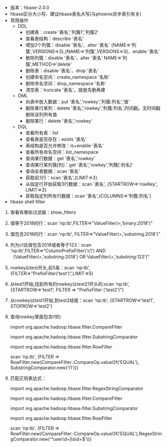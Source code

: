 - 版本：hbase-2.0.0
- hbase区分大小写、建议hbase表名大写(与phoenix异步索引有关)
- 常用操作
  - DDL
    - 创建表：create '表名','列簇1','列簇2'
    - 查看表结构：describe '表名'
    - 增加2个列簇：disable '表名'、alter '表名' {NAME=>'列簇',VERSIONS=>3},{NAME=>'列簇',VERSIONS=>3}、enable '表名'
    - 删除列簇：disable '表名'、alter '表名' NAME=>'列簇',METHOD=>'delete'
    - 删除表：disable '表名'、drop '表名'
    - 创建命名空间：create_namespace '名称'
    - 删除命名空间：drop_namespace '名称'
    - 清空表：truncate '表名'。就是先删再建
  - DML
    - 向表中放入数据：put '表名','rowkey','列簇:列名','值'
    - 删除某行某列：delete '表名','rowkey','列簇:列名',时间戳。无时间戳删除该列所有值
    - 删除某行：delete '表名','rowkey'
  - DQL
    - 查看所有表：list
    - 查看表是否存在：exists '表名'
    - 表结构是否允许修改：is+enable '表名'
    - 查看所有命名空间：list_namespace
    - 查询某行数据：get '表名','rowkey'
    - 查询某行某列簇[列]：get '表名','rowkey','列簇[:列名]'
    - 查询全表数据：scan '表名'
    - 获取前3行：scan '表名',{LIMIT=>3}
    - 从指定行开始获取3行数据：scan '表名', {STARTROW=>'rowKey', LIMIT=>3}   
    - 获取指定列所有行数据：scan '表名',{COLUMNS=>'列簇:列名'}  
- hbase shell filter

1. 查看有哪些过滤器：show_filters

2. 值等于2018的行：scan 'np:tb',FILTER=>"ValueFilter(=,'binary:2018')"

3. 值包含2018的行：scan 'np:tb', FILTER=>"ValueFilter(=,'substring:2018')"

4. 列为c1且值包含2018或者等于123：scan 'np:tb',FILTER=>"ColumnPrefixFilter('c1') AND （ValueFilter(=,'substring:2018') OR ValueFilter(=,'substring:123')"

5. rowkey以test开头,前5条：scan 'np:tb', {FILTER=>"PrefixFilter('test')",LIMIT=>5}

6. 从test1开始,找到所有的rowkey以test21开头的:scan 'np:tb', {STARTROW=>'test1', FILTER => "PrefixFilter ('test2')"}

7. 从rowkey以test1开始,到test2结尾：scan 'np:tb', {STARTROW=>'test1', STOPROW=>'test2'}

8. 查询rowkey里面包含t1的:

     import org.apache.hadoop.hbase.filter.CompareFilter

     import org.apache.hadoop.hbase.filter.SubstringComparator

     import org.apache.hadoop.hbase.filter.RowFilter	

     scan 'np:tb', {FILTER => RowFilter.new(CompareFilter::CompareOp.valueOf('EQUAL'), SubstringComparator.new('t1'))}

9. 匹配正则表达式：

     import org.apache.hadoop.hbase.filter.RegexStringComparator

     import org.apache.hadoop.hbase.filter.CompareFilter

     import org.apache.hadoop.hbase.filter.SubstringComparator

     import org.apache.hadoop.hbase.filter.RowFilter	

     scan 'np:tb', {FILTER => RowFilter.new(CompareFilter::CompareOp.valueOf('EQUAL'),RegexStringComparator.new('^user\d+\|ts\d+$'))}

	​	

	​	

	​	